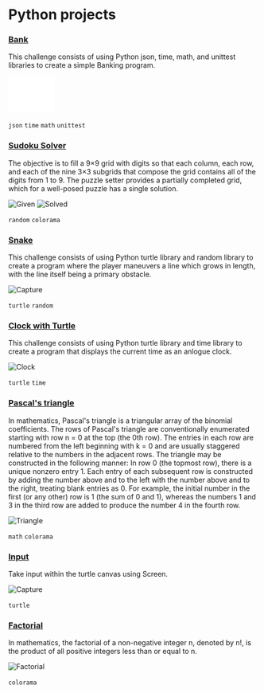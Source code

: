# Python projects

### [Bank](Bank/)

This challenge consists of using Python json, time, math, and unittest libraries to create a simple Banking program.

![Capture](Bank/capture.png?raw=true "Capture")

```json``` ```time``` ```math``` ```unittest```

### [Sudoku Solver](Sudoku/)

The objective is to fill a 9×9 grid with digits so that each column, each row, and each of the nine 3×3 subgrids that compose the grid contains all of the digits from 1 to 9. The puzzle setter provides a partially completed grid, which for a well-posed puzzle has a single solution.

![Given](Sudoku/given.png?raw=true "Given")
![Solved](Sudoku/solved.png?raw=true "Solved")

```random``` ```colorama```

### [Snake](Snake/)

This challenge consists of using Python turtle library and random library to create a program where the player maneuvers a line which grows in length, with the line itself being a primary obstacle.

![Capture](Snake/capture.png?raw=true "Capture")

```turtle``` ```random```


### [Clock with Turtle](Clock/clock.py)

This challenge consists of using Python turtle library and time library to create a program that displays the current time as an anlogue clock.

![Clock](Clock/clock.png?raw=true "Clock")

```turtle``` ```time```

### [Pascal's triangle](Pascal's_triangle/pascal.py)

In mathematics, Pascal's triangle is a triangular array of the binomial coefficients. The rows of Pascal's triangle are conventionally enumerated starting with row n = 0 at the top (the 0th row). The entries in each row are numbered from the left beginning with k = 0 and are usually staggered relative to the numbers in the adjacent rows. The triangle may be constructed in the following manner: In row 0 (the topmost row), there is a unique nonzero entry 1. Each entry of each subsequent row is constructed by adding the number above and to the left with the number above and to the right, treating blank entries as 0. For example, the initial number in the first (or any other) row is 1 (the sum of 0 and 1), whereas the numbers 1 and 3 in the third row are added to produce the number 4 in the fourth row.

![Triangle](Pascal's_triangle/solved.png?raw=true "Triangle")

```math``` ```colorama```

### [Input](Input/input.py)

Take input within the turtle canvas using Screen.

![Capture](Input/capture.png?raw=true "Capture")

```turtle```

### [Factorial](Factorial/factorial.py)

In mathematics, the factorial of a non-negative integer n, denoted by n!, is the product of all positive integers less than or equal to n.

![Factorial](Factorial/solved.png?raw=true "Factorial")

```colorama```

